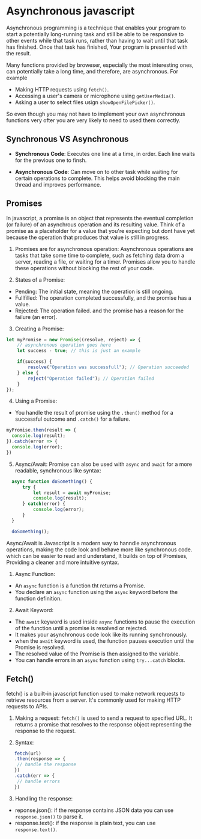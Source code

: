 # Asynchronous javascript 
Asynchronous programming is a technique that enables your program to start a potentially long-running task and still be able to be responsive to other events while that task runs, rather than having to wait until that task has finished. Once that task has finished, Your program is presented with the result. 
 
Many functions provided by broweser, especially the most interesting ones, can potentially take a long time, and therefore, are asynchronous. For example 
 - Making HTTP requests using `fetch()`.
 - Accessing a user's camera or microphone using `getUserMedia()`.
 - Asking a user to select files usign `showOpenFilePicker()`.

So even though you may not have to implement your own asynchronous functions very ofter you are very likely to need to used them correctly. 

## Synchronous VS Asynchronous 
 - <b>Synchronous Code</b>: Executes one line at a time, in order. Each line waits for the previous one to finsh. 

 - <b>Asynchronous Code</b>: Can move on to other task while waiting for certain operations to complete. This helps avoid blocking the main thread and improves performance. 

## Promises 
In javascript, a promise is an object that represents the eventual completion (or failure) of an asynchrous operation and its resulting value. Think of a promise as a placeholder for a value that you're expecting but dont have yet because the operation that produces that value is still in progress. 

 1. Promises are for asynchronous operation: Asynchronous operations are tasks that take some time to complete, such as fetching data drom a server, reading a file, or waiting for a timer. Promises allow you to handle these operations without blocking the rest of your code. 

 2. States of a Promise: 
  - Pending: The initial state, meaning the operation is still ongoing. 
  - Fullfilled: The operation completed successfully, and the promise has a value. 
  - Rejected: The operation failed. and the promise has a reason for the failure (an error). 

  3. Creating a Promise: 
```js
let myPromise = new Promise((resolve, reject) => {
    // asynchronous operation goes here 
    let success - true; // this is just an example 

    if(success) {
        resolve("Operation was successfull"); // Operation succeeded
    } else {
        reject("Operation failed"); // Operation failed
    }
});

```

 4. Using a Promise: 
  - You handle the result of promise using the `.then()` method for a successful outcome and `.catch()` for a failure. 

  ```js
  myPromise.then(result => {
    console.log(result); 
  }).catch(error => {
    console.log(error);
  })

  ```

  5. Async/Await: Promise can also be used with `async` and `await` for a more readable, synchronous like syntax: 

  ```js
    async function doSomething() {
        try {
            let result = await myPromise;
            console.log(result);
        } catch(error) {
            console.log(error);
        }
    }

    doSomething();
  ```

Async/Await is Javascript is a modern way to hanndle asynchronous operations, making the code look and behave more like synchronous code. which can be easier to read and understand, It builds on top of Promises, Providing a cleaner and more intuitive syntax. 

 1. Async Function: 
  - An `async` function is a function tht returns a Promise. 
  - You declare an `async` function using the `async` keyword before the function definition. 

 2. Await Keyword: 
  - The `await` keyword is used inside `async` functions to pause the execution of the function until a promise is resolved or rejected. 
  - It makes your asynchronous code look like its running synchronously. 
  - when the `await` keyword is used, the function pauses execution until the Promise is resolved. 
  - The resolved value of the Promise is then assigned to the variable. 
  - You can handle errors in an `async` function using `try...catch` blocks. 


## Fetch()
fetch() is a built-in javascript function used to make network requests to retrieve resources from a server. It's commonly used for making HTTP requests to APIs. 
 1. Making a request: `fetch()` is used to send a request to specified URL. It returns a promise that resolves to the response object representing the response to the request. 

 2. Syntax: 
  ```js
     fetch(url)
     .then(response => {
      // handle the response
     })
     .catch(err => {
      // handle errors
     })
  ```
  3. Handling the response: 
   - reponse.json(): if the response contains JSON data you can use `response.json()` to parse it. 
   - response.text(): if the response is plain text, you can use `response.text()`.